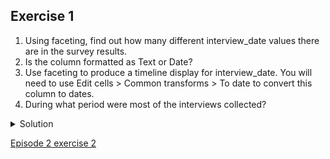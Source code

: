 ## Exercise 1

1. Using faceting, find out how many different interview_date values there are in the survey results.
1. Is the column formatted as Text or Date?
1. Use faceting to produce a timeline display for interview_date. You will need to use Edit cells > Common transforms > To date to convert this column to dates.
1. During what period were most of the interviews collected?

<details>
  <summary>
    Solution
  </summary>

  <p>
    For the column <code>interview_date</code> do <code>Facet > Text facet</code>. A box will appear in the left panel showing that there are 19 unique entries in this column. By default, the column <code>interview_date</code> is formatted as Text. You can change the format by doing <code>Edit cells > Common transforms > To date</code>. Notice the the values in the column turn green. Doing <code>Facet > Timeline facet</code> creates a box in the left panel that shows a histogram of the number of entries for each date.

  Most of the data was collected in November of 2016.
  </details>


  [Episode 2 exercise 2](episode2_ex2.md)
